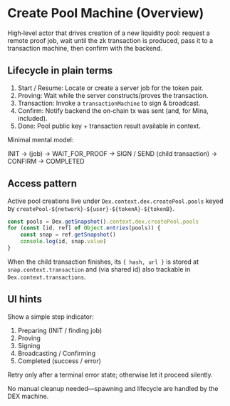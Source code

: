 # Create Pool Machine (Overview)

High‑level actor that drives creation of a new liquidity pool: request a remote proof job, wait until the zk transaction is produced, pass it to a transaction machine, then confirm with the backend.

## Lifecycle in plain terms

1. Start / Resume: Locate or create a server job for the token pair.
2. Proving: Wait while the server constructs/proves the transaction.
3. Transaction: Invoke a `transactionMachine` to sign & broadcast.
4. Confirm: Notify backend the on‑chain tx was sent (and, for Mina, included).
5. Done: Pool public key + transaction result available in context.

Minimal mental model:

INIT → (job) → WAIT_FOR_PROOF → SIGN / SEND (child transaction) → CONFIRM → COMPLETED

## Access pattern

Active pool creations live under `Dex.context.dex.createPool.pools` keyed by `createPool-${network}-${user}-${tokenA}-${tokenB}`.

```ts
const pools = Dex.getSnapshot().context.dex.createPool.pools
for (const [id, ref] of Object.entries(pools)) {
	const snap = ref.getSnapshot()
	console.log(id, snap.value)
}
```

When the child transaction finishes, its `{ hash, url }` is stored at `snap.context.transaction` and (via shared id) also trackable in `Dex.context.transactions`.

## UI hints

Show a simple step indicator:

1. Preparing (INIT / finding job)
2. Proving
3. Signing
4. Broadcasting / Confirming
5. Completed (success / error)

Retry only after a terminal error state; otherwise let it proceed silently.

No manual cleanup needed—spawning and lifecycle are handled by the DEX machine.
